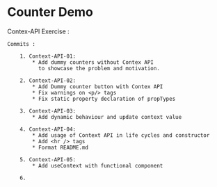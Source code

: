 # Counter Demo

Contex-API Exercise :

    Commits :
    
        1. Context-API-01:
            * Add dummy counters without Contex API
              to showcase the problem and motivation.

        2. Context-API-02:
            * Add Dummy counter button with Contex API
            * Fix warnings on <p/> tags
            * Fix static property declaration of propTypes

        3. Context-API-03:
            * Add dynamic behaviour and update context value

        4. Context-API-04:
            * Add usage of Context API in life cycles and constructor
            * Add <hr /> tags
            * Format README.md

        5. Context-API-05:
            * Add useContext with functional component

        6.


